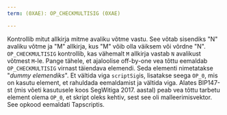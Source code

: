 ```yaml
---
term: (0XAE): OP_CHECKMULTISIG (0XAE)

---
```

Kontrollib mitut allkirja mitme avaliku võtme vastu. See võtab sisendiks "N" avaliku võtme ja "M" allkirja, kus "M" võib olla väiksem või võrdne "N". `OP_CHECKMULTISIG` kontrollib, kas vähemalt `M` allkirja vastab `N` avalikust võtmest `M`-le. Pange tähele, et ajaloolise off-by-one vea tõttu eemaldab `OP_CHECKMULTISIG` virnast täiendava elemendi. Seda elementi nimetatakse "*dummy elemendiks*". Et vältida viga `scriptSig`is, lisatakse seega `OP_0`, mis on kasutu element, et rahuldada eemaldamist ja vältida viga. Alates BIP147-st (mis võeti kasutusele koos SegWitiga 2017. aastal) peab vea tõttu tarbetu element olema `OP_0`, et skript oleks kehtiv, sest see oli malleerimisvektor. See opkood eemaldati Tapscriptis.